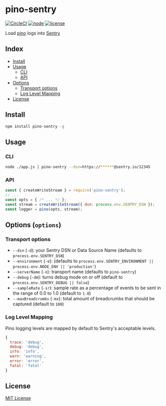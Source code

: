 
# pino-sentry
[![CircleCI](https://circleci.com/gh/aandrewww/pino-sentry.svg?style=svg)](https://circleci.com/gh/aandrewww/pino-sentry)
[![node](https://img.shields.io/badge/node-6.4.0+-brightgreen.svg)][node-url]
[![license](https://img.shields.io/github/license/aandrewww/pino-sentry.svg)][license-url]

Load [pino](https://github.com/pinojs/pino) logs into [Sentry](https://sentry.io/)

## Index

* [Install](#install)
* [Usage](#usage)
  - [CLI](#cli)
  - [API](#api)
* [Options](#options-options)
  - [Transport options](#transport-options)
  - [Log Level Mapping](#log-level-mapping)
* [License](#license)

## Install

```bash
npm install pino-sentry -g
```

## Usage

### CLI

```bash
node ./app.js | pino-sentry --dsn=https://******@sentry.io/12345
```

### API

```js
const { createWriteStream } = require('pino-sentry');
// ...
const opts = { /* ... */ };
const stream = createWriteStream({ dsn: process.env.SENTRY_DSN });
const logger = pino(opts, stream);
```

## Options (`options`)

### Transport options

* `--dsn` (`-d`): your Sentry DSN or Data Source Name (defaults to `process.env.SENTRY_DSN`)
* `--environment` (`-e`): (defaults to `process.env.SENTRY_ENVIRONMENT || process.env.NODE_ENV || 'production'`)
* `--serverName` (`-n`): transport name (defaults to `pino-sentry`)
* `--debug` (`-dm`): turns debug mode on or off (default to `process.env.SENTRY_DEBUG || false`)
* `--sampleRate` (`-sr`): sample rate as a percentage of events to be sent in the range of 0.0 to 1.0 (default to `1.0`)
* `--maxBreadcrumbs` (`-mx`): total amount of breadcrumbs that should be captured (default to `100`)

### Log Level Mapping

Pino logging levels are mapped by default to Sentry's acceptable levels.

```js
{
  trace: 'debug',
  debug: 'debug',
  info: 'info',
  warn: 'warning',
  error: 'error',
  fatal: 'fatal'
}
```

## License

[MIT License][license-url]

[license-url]: LICENSE
[node-url]: https://nodejs.org
